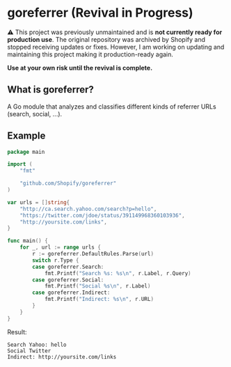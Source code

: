 goreferrer (Revival in Progress) 
=================================

⚠️ This project was previously unmaintained and is **not currently ready for production use**. The original repository was archived by Shopify and stopped receiving updates or fixes. However, I am working on updating and maintaining this project making it production-ready again.

**Use at your own risk until the revival is complete.**

## What is goreferrer?

A Go module that analyzes and classifies different kinds of referrer URLs (search, social, ...).

## Example

```go
package main

import (
	"fmt"

	"github.com/Shopify/goreferrer"
)

var urls = []string{
	"http://ca.search.yahoo.com/search?p=hello",
	"https://twitter.com/jdoe/status/391149968360103936",
	"http://yoursite.com/links",
}

func main() {
	for _, url := range urls {
		r := goreferrer.DefaultRules.Parse(url)
		switch r.Type {
		case goreferrer.Search:
			fmt.Printf("Search %s: %s\n", r.Label, r.Query)
		case goreferrer.Social:
			fmt.Printf("Social %s\n", r.Label)
		case goreferrer.Indirect:
			fmt.Printf("Indirect: %s\n", r.URL)
		}
	}
}
```
Result:
```
Search Yahoo: hello
Social Twitter
Indirect: http://yoursite.com/links
```
